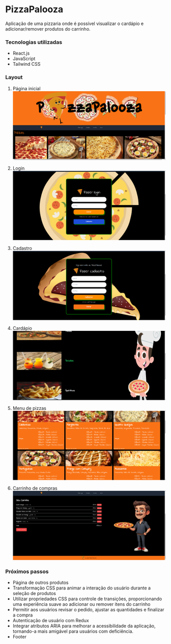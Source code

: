 # PizzaPalooza

Aplicação de uma pizzaria onde é possível visualizar o cardápio e adicionar/remover produtos do carrinho.

### Tecnologias utilizadas
- React.js
- JavaScript
- Tailwind CSS

### Layout
1. Página inicial
![](./src/assets/prints/homepage.png)

2. Login
![](./src/assets/prints/login.png)

3. Cadastro
![](./src/assets/prints/signup.png)

4. Cardápio
![](./src/assets/prints/menu.png)

5. Menu de pizzas
![](./src/assets/prints/menu-pizzas.png)

6. Carrinho de compras
![](./src/assets/prints/cart.png)

### Próximos passos
- Página de outros produtos
- Transformação CSS para animar a interação do usuário durante a seleção de produtos
- Utilizar propriedades CSS para controle de transições, proporcionando uma experiência suave ao adicionar ou remover itens do carrinho
- Permitir aos usuários revisar o pedido, ajustar as quantidades e finalizar a compra
- Autenticação de usuário com Redux
- Integrar atributos ARIA para melhorar a acessibilidade da aplicação, tornando-a mais amigável para usuários com deficiência.
- Footer

